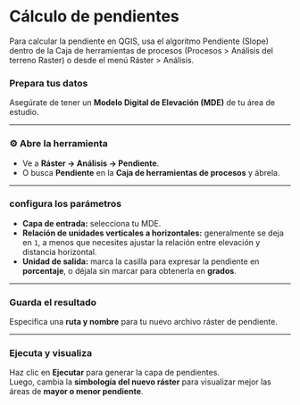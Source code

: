 # Cálculo de pendientes

Para calcular la pendiente en QGIS, usa el algoritmo Pendiente (Slope) dentro de la Caja de herramientas de procesos (Procesos > Análisis del terreno Raster) o desde el menú Ráster > Análisis. 

### Prepara tus datos
Asegúrate de tener un **Modelo Digital de Elevación (MDE)** de tu área de estudio.

---

### ⚙️ Abre la herramienta
- Ve a **Ráster → Análisis → Pendiente**.  
- O busca **Pendiente** en la **Caja de herramientas de procesos** y ábrela.

---

### configura los parámetros
- **Capa de entrada:** selecciona tu MDE.  
- **Relación de unidades verticales a horizontales:** generalmente se deja en `1`, a menos que necesites ajustar la relación entre elevación y distancia horizontal.  
- **Unidad de salida:** marca la casilla para expresar la pendiente en **porcentaje**, o déjala sin marcar para obtenerla en **grados**.

---

### Guarda el resultado
Especifica una **ruta y nombre** para tu nuevo archivo ráster de pendiente.

---

### Ejecuta y visualiza
Haz clic en **Ejecutar** para generar la capa de pendientes.  
Luego, cambia la **simbología del nuevo ráster** para visualizar mejor las áreas de **mayor o menor pendiente**.
